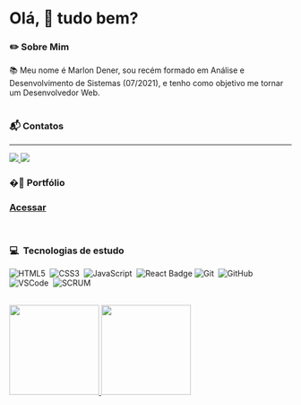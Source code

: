 # Olá, 👋 tudo bem?

### :pencil2: Sobre Mim

:books: Meu nome é Marlon Dener, sou recém formado em Análise e Desenvolvimento de Sistemas (07/2021), e tenho como objetivo me tornar um Desenvolvedor Web. <br>
<br>

### 📬 Contatos
<hr>
<a href="https://www.linkedin.com/in/marlondener/" target="_blank">
  <img src="https://img.shields.io/badge/linkedin-%230077B5.svg?&style=for-the-badge&logo=linkedin&logoColor=white"/>
</a>

<a href="mailto:marlondener01@gmail.com" target="_blank">
   <img src="https://img.shields.io/badge/gmail-D14836?&style=for-the-badge&logo=gmail&logoColor=white"/>
 </a>

<br>

### �:man: Portfólio
<h3><a href="marlondener.vercel.app">Acessar</a></h3>
<br>

### <b>:computer: &nbsp;Tecnologias de estudo</b></summary><br/>

![HTML5](https://img.shields.io/badge/HTML5-E34F26.svg?&style=flat&logo=html5&logoColor=white)&nbsp;
![CSS3](https://img.shields.io/badge/CSS3-%231572B6.svg?&style=flat&logo=css3&logoColor=white)&nbsp;
![JavaScript](https://img.shields.io/badge/JAVASCRIPT-323330.svg?&style=flat&logo=javascript&logoColor=%23F7DF1E)&nbsp;
![React Badge](https://img.shields.io/badge/-React-61DBFB?style=flat&labelColor=black&logo=react&logoColor=61DBFB)
![Git](https://img.shields.io/badge/GIT-%23F05033.svg?&style=flat&logo=git&logoColor=white)&nbsp;
![GitHub](https://img.shields.io/badge/GITHUB-%23121011.svg?&style=flat&logo=github&logoColor=white)&nbsp;
![VSCode](https://img.shields.io/badge/VSCODE-007ACC.svg?&style=flat&logo=visual-studio-code)&nbsp;
![SCRUM](https://img.shields.io/badge/SCRUM-6DB33F.svg?&style=flat&logo=ddd&logoColor=white)&nbsp;
<br>
<br>


 <div>
  <a href="https://github.com/marlondener">
  <img height="160em" src="https://github-readme-stats.vercel.app/api?username=marlondener&show_icons=true&theme=default&include_all_commits=true&count_private=true"/>
  <img height="160em" src="https://github-readme-stats.vercel.app/api/top-langs/?username=marlondener&layout=compact&langs_count=16&theme=default"/>
<div>


